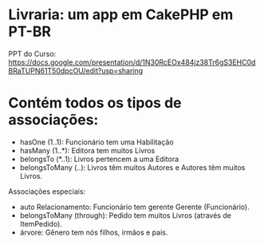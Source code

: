 # Livraria: um app em CakePHP em PT-BR

PPT do Curso: https://docs.google.com/presentation/d/1N30RcEOx484jz38Tr6gS3EHC0dBRaTUPN61T50dpcOU/edit?usp=sharing


# Contém todos os tipos de associações: 


- hasOne (1..1): Funcionário tem uma Habilitação
- hasMany (1..*): Editora tem muitos Livros
- belongsTo (*..1): Livros pertencem a uma Editora
- belongsToMany (*..*): Livros têm muitos Autores e Autores têm muitos Livros.


Associações especiais:


- auto Relacionamento: Funcionário tem gerente Gerente (Funcionário).
- belongsToMany (through): Pedido tem muitos Livros (através de ItemPedido).
- árvore: Gênero tem nós filhos, irmãos e pais.
